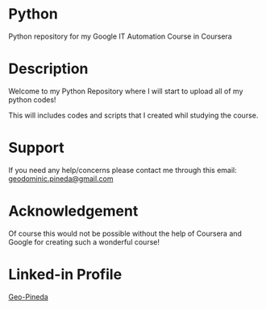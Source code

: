 # Python
Python repository for my Google IT Automation Course in Coursera

# Description
Welcome to my Python Repository where I will start to upload all of my python codes!

This will includes codes and scripts that I created whil studying the course.

# Support
If you need any help/concerns please contact me through this email: geodominic.pineda@gmail.com

# Acknowledgement
Of course this would not be possible without the help of Coursera and Google for creating such a wonderful course!

# Linked-in Profile
[Geo-Pineda](https://www.linkedin.com/in/geothegreat/)
